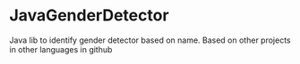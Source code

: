 # JavaGenderDetector
Java lib to identify gender detector based on name. Based on other projects in other languages in github

